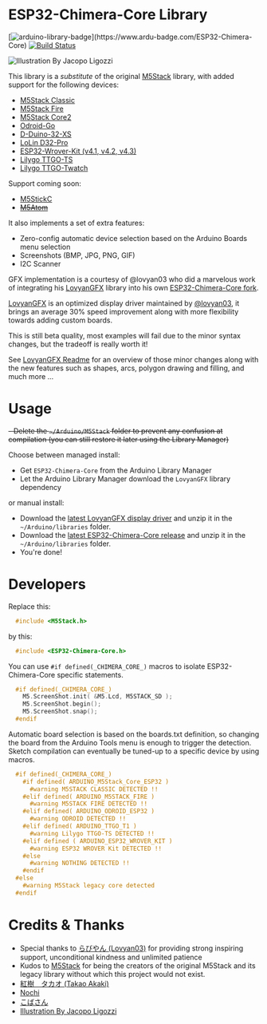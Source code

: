 # ESP32-Chimera-Core Library

[![arduino-library-badge](https://www.ardu-badge.com/badge/ESP32-Chimera-Core.svg?)](https://www.ardu-badge.com/ESP32-Chimera-Core)
[![Build Status](https://travis-ci.com/tobozo/ESP32-Chimera-Core.svg?branch=master)](https://travis-ci.com/github/tobozo/ESP32-Chimera-Core)

![Illustration By Jacopo Ligozzi](https://user-images.githubusercontent.com/1893754/71980273-ed9bb100-321f-11ea-8982-49702af29c9f.png)


This library is a *substitute* of the original [M5Stack](https://github.com/m5stack/M5Stack/) library, with added support for the following devices:

  - [M5Stack Classic](https://m5stack.com/products/basic-core-iot-development-kit)
  - [M5Stack Fire](https://m5stack.com/collections/m5-core/products/fire-iot-development-kit)
  - [M5Stack Core2](https://m5stack.com/products/m5stack-core2-esp32-iot-development-kit)
  - [Odroid-Go](https://www.hardkernel.com/shop/odroid-go/)
  - [D-Duino-32-XS](https://www.tindie.com/products/lspoplove/dstike-d-duino-32-xs/)
  - [LoLin D32-Pro](https://www.aliexpress.com/item/32883116057.html)
  - [ESP32-Wrover-Kit (v4.1, v4.2, v4.3)](https://www.sparkfun.com/products/14917)
  - [Lilygo TTGO-TS](https://www.banggood.com/LILYGO-TTGO-TS-ESP32-1_44-Inch-TFT-MicroSD-Card-Slot-Speakers-bluetooth-Wifi-Module-p-1273383.html)
  - [Lilygo TTGO-Twatch](http://www.lilygo.cn/prod_view.aspx?TypeId=50053&Id=1290)

Support coming soon:

  - [M5StickC](https://m5stack.com/collections/m5-core/products/stick-c)
  - ~~[M5Atom](https://m5stack.com/collections/m5-core/products/atom-matrix-esp32-development-kit)~~

It also implements a set of extra features:

  - Zero-config automatic device selection based on the Arduino Boards menu selection
  - Screenshots (BMP, JPG, PNG, GIF)
  - I2C Scanner


GFX implementation is a courtesy of @lovyan03 who did a marvelous work of integrating his
[LovyanGFX](https://github.com/lovyan03/LovyanGFX) library into his own [ESP32-Chimera-Core fork](https://github.com/lovyan03/ESP32-Chimera-Core).

[LovyanGFX](https://github.com/lovyan03/LovyanGFX) is an optimized display driver maintained by [@lovyan03](https://github.com/lovyan03/),
it brings an average 30% speed improvement along with more flexibility towards adding custom boards.

This is still beta quality, most examples will fail due to the minor syntax changes, but the tradeoff is really worth it!

See [LovyanGFX Readme](https://github.com/lovyan03/LovyanGFX/blob/master/README.md) for an overview of those minor changes
along with the new features such as shapes, arcs, polygon drawing and filling, and much more ...


# Usage

  ~~- Delete the `~/Arduino/M5Stack` folder to prevent any confusion at compilation (you can still restore it later using the Library Manager)~~


Choose between managed install:

  - Get `ESP32-Chimera-Core` from the Arduino Library Manager
  - Let the Arduino Library Manager download the `LovyanGFX` library dependency

or manual install:

  - Download the [latest LovyanGFX display driver](https://github.com/lovyan03/LovyanGFX/releases) and unzip it in the `~/Arduino/libraries` folder.
  - Download the [latest ESP32-Chimera-Core release](https://github.com/tobozo/ESP32-Chimera-Core/releases) and unzip it in the `~/Arduino/libraries` folder.
  - You're done!

# Developers

Replace this:

  ```C
    #include <M5Stack.h>
  ```

by this:

  ```C
    #include <ESP32-Chimera-Core.h>
  ```

You can use `#if defined(_CHIMERA_CORE_)` macros to isolate ESP32-Chimera-Core specific statements.

  ```C
    #if defined(_CHIMERA_CORE_)
      M5.ScreenShot.init( &M5.Lcd, M5STACK_SD );
      M5.ScreenShot.begin();
      M5.ScreenShot.snap();
    #endif

  ```

Automatic board selection is based on the boards.txt definition, so changing the board from the Arduino Tools menu is enough to trigger the detection.
Sketch compilation can eventually be tuned-up to a specific device by using macros.

  ```C
    #if defined(_CHIMERA_CORE_)
      #if defined( ARDUINO_M5Stack_Core_ESP32 )
        #warning M5STACK CLASSIC DETECTED !!
      #elif defined( ARDUINO_M5STACK_FIRE )
        #warning M5STACK FIRE DETECTED !!
      #elif defined( ARDUINO_ODROID_ESP32 )
        #warning ODROID DETECTED !!
      #elif defined( ARDUINO_TTGO_T1 )
        #warning Lilygo TTGO-TS DETECTED !!
      #elif defined ( ARDUINO_ESP32_WROVER_KIT )
        #warning ESP32 WROVER Kit DETECTED !!
      #else
        #warning NOTHING DETECTED !!
      #endif
    #else
      #warning M5Stack legacy core detected
    #endif
  ```


# Credits & Thanks

  - Special thanks to [らびやん (Lovyan03)](https://github.com/lovyan03) for providing strong inspiring support, unconditional kindness and unlimited patience
  - Kudos to [M5Stack](https://github.com/m5stack) for being the creators of the original M5Stack and its legacy library without which this project would not exist.
  - [紅樹　タカオ (Takao Akaki)](https://github.com/mongonta0716)
  - [Nochi](https://github.com/shikarunochi)
  - [こばさん](https://github.com/wakwak-koba)
  - [Illustration By Jacopo Ligozzi](https://commons.wikimedia.org/w/index.php?curid=53514521)
